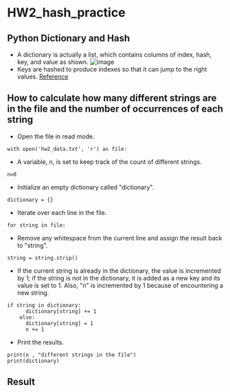 # HW2_hash_practice
## Python Dictionary and Hash
- A dictionary is actually a list, which contains columns of index, hash, key, and value as shown.
![image](https://github.com/CYchang990148/HW2_hash_practice/assets/161935555/69cfa4c3-0b52-4cfc-a98d-e76853cbff92)
- Keys are hashed to produce indexes so that it can jump to the right values.
[Reference](https://youtu.be/C4Kc8xzcA68?feature=shared)

## How to calculate how many different strings are in the file and the number of occurrences of each string
- Open the file in read mode.
```
with open('hw2_data.txt', 'r') as file:
```
- A variable, n, is set to keep track of the count of different strings.
```
n=0
```
- Initialize an empty dictionary called "dictionary".
```
dictionary = {}
```
- Iterate over each line in the file.
```
for string in file:
```
- Remove any whitespace from the current line and assign the result back to "string".
```
string = string.strip()
```
- If the current string is already in the dictionary, the value is incremented by 1; if the string is not in the dictionary, it is added as a new key and its value is set to 1. Also, "n" is incremented by 1 because of encountering a new string.
```
if string in dictionary:
      dictionary[string] += 1
    else:
      dictionary[string] = 1
      n += 1
```
- Print the results.
```
print(n , "different strings in the file")
print(dictionary)
```

## Result 

